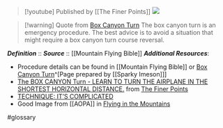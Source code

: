 > [!youtube] Published by [[The Finer Points]]
![](https://www.youtube.com/watch?v=MlCK97CWd-A)

> [!warning] Quote from [Box Canyon Turn](https://www.mountainflying.com/Pages/mountain-flying/box_canyon_turn.html)
> The box canyon turn is an emergency procedure. The best advice is to avoid a situation that might require a box canyon turn course reversal.

***Definition***    :: 
***Source***         :: [[Mountain Flying Bible]]
***Additional Resources***:
- Procedure details can be found in [[Mountain Flying Bible]] or [Box Canyon Turn](https://www.mountainflying.com/Pages/mountain-flying/box_canyon_turn.html)^[Page prepared by [[Sparky Imeson]]]
- [The BOX CANYON Turn - LEARN TO TURN THE AIRPLANE IN THE SHORTEST HORIZONTAL DISTANCE.](https://www.youtube.com/watch?v=MlCK97CWd-A) from [The Finer Points](https://www.youtube.com/@TheFinerPoints)
- [TECHNIQUE: IT’S COMPLICATED](https://www.aopa.org/news-and-media/all-news/2020/september/pilot/technique-performing-a-chandelle)
- Good Image from [[AOPA]] in [Flying in the Mountains](https://www.aopa.org/training-and-safety/online-learning/safety-spotlights/mountain-flying/flying-in-the-mountains)

#glossary